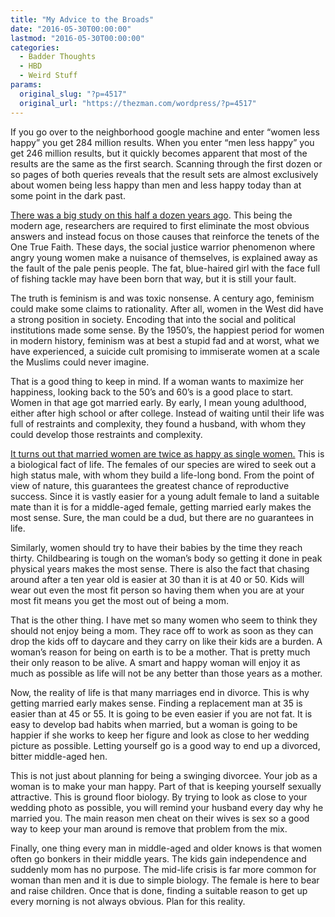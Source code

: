 ```yaml
---
title: "My Advice to the Broads"
date: "2016-05-30T00:00:00"
lastmod: "2016-05-30T00:00:00"
categories:
  - Badder Thoughts
  - HBD
  - Weird Stuff
params:
  original_slug: "?p=4517"
  original_url: "https://thezman.com/wordpress/?p=4517"
---
```


If you go over to the neighborhood google machine and enter “women less
happy” you get 284 million results. When you enter “men less happy” you
get 246 million results, but it quickly becomes apparent that most of
the results are the same as the first search. Scanning through the first
dozen or so pages of both queries reveals that the result sets are
almost exclusively about women being less happy than men and less happy
today than at some point in the dark past.

[There was a big study on this half a dozen years
ago](http://www.nber.org/papers/w14969.pdf). This being the modern age,
researchers are required to first eliminate the most obvious answers and
instead focus on those causes that reinforce the tenets of the One True
Faith. These days, the social justice warrior phenomenon where angry
young women make a nuisance of themselves, is explained away as the
fault of the pale penis people. The fat, blue-haired girl with the face
full of fishing tackle may have been born that way, but it is still your
fault.

The truth is feminism is and was toxic nonsense. A century ago, feminism
could make some claims to rationality. After all, women in the West did
have a strong position in society. Encoding that into the social and
political institutions made some sense. By the 1950’s, the happiest
period for women in modern history, feminism was at best a stupid fad
and at worst, what we have experienced, a suicide cult promising to
immiserate women at a scale the Muslims could never imagine.

That is a good thing to keep in mind. If a woman wants to maximize her
happiness, looking back to the 50’s and 60’s is a good place to start.
Women in that age got married early. By early, I mean young adulthood,
either after high school or after college. Instead of waiting until
their life was full of restraints and complexity, they found a husband,
with whom they could develop those restraints and complexity.

[It turns out that married women are twice as happy as single
women.](http://www.stateofourunions.org/2012/SOOU2012.pdf) This is a
biological fact of life. The females of our species are wired to seek
out a high status male, with whom they build a life-long bond. From the
point of view of nature, this guarantees the greatest chance of
reproductive success. Since it is vastly easier for a young adult female
to land a suitable mate than it is for a middle-aged female, getting
married early makes the most sense. Sure, the man could be a dud, but
there are no guarantees in life.

Similarly, women should try to have their babies by the time they reach
thirty. Childbearing is tough on the woman’s body so getting it done in
peak physical years makes the most sense. There is also the fact that
chasing around after a ten year old is easier at 30 than it is at 40 or
50. Kids will wear out even the most fit person so having them when you
are at your most fit means you get the most out of being a mom.

That is the other thing. I have met so many women who seem to think they
should not enjoy being a mom. They race off to work as soon as they can
drop the kids off to daycare and they carry on like their kids are a
burden. A woman’s reason for being on earth is to be a mother. That is
pretty much their only reason to be alive. A smart and happy woman will
enjoy it as much as possible as life will not be any better than
those years as a mother.

Now, the reality of life is that many marriages end in divorce. This is
why getting married early makes sense. Finding a replacement man at 35
is easier than at 45 or 55. It is going to be even easier if you are not
fat. It is easy to develop bad habits when married, but a woman is going
to be happier if she works to keep her figure and look as close to her
wedding picture as possible. Letting yourself go is a good way to end up
a divorced, bitter middle-aged hen.

This is not just about planning for being a swinging divorcee. Your job
as a woman is to make your man happy. Part of that is keeping yourself
sexually attractive. This is ground floor biology. By trying to look as
close to your wedding photo as possible, you will remind your husband
every day why he married you. The main reason men cheat on their wives
is sex so a good way to keep your man around is remove that problem from
the mix.

Finally, one thing every man in middle-aged and older knows is that
women often go bonkers in their middle years. The kids gain independence
and suddenly mom has no purpose. The mid-life crisis is far more common
for woman than men and it is due to simple biology. The female is here
to bear and raise children. Once that is done, finding a suitable reason
to get up every morning is not always obvious. Plan for this reality.
